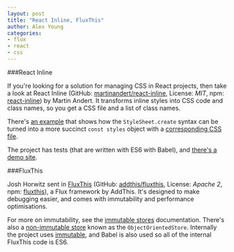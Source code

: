 ```yaml
---
layout: post
title: "React Inline, FluxThis"
author: Alex Young
categories:
- flux
- react
- css
---
```


###React Inline

If you're looking for a solution for managing CSS in React projects, then take a look at React Inline (GitHub: [martinandert/react-inline](https://github.com/martinandert/react-inline), License: _MIT_, npm: [react-inline](https://www.npmjs.com/package/react-inline)) by Martin Andert.  It transforms inline styles into CSS code and class names, so you get a CSS file and a list of class names.

There's [an example](https://github.com/martinandert/react-inline/tree/master/example/quick) that shows how the `StyleSheet.create` syntax can be turned into a more succinct `const styles` object with a [corresponding CSS file](https://github.com/martinandert/react-inline/blob/master/example/quick/Button.transformed.css).

The project has tests (that are written with ES6 with Babel), and [there's a demo site](http://react-inline-demo.herokuapp.com).

###FluxThis

Josh Horwitz sent in [FluxThis](https://fluxthis.io/#/) (GitHub: [addthis/fluxthis](https://github.com/addthis/fluxthis), License: _Apache 2_, npm: [fluxthis](https://www.npmjs.com/package/fluxthis)), a Flux framework by AddThis.  It's designed to make debugging easier, and comes with immutability and performance optimisations.

For more on immutability, see the [immutable stores](https://fluxthis.io/#/docs/immutable-stores) documentation.  There's also a [non-immutable store](https://fluxthis.io/#/docs/oo-stores) known as the `ObjectOrientedStore`.  Internally the project uses [immutable](https://www.npmjs.com/package/immutable), and Babel is also used so all of the internal FluxThis code is ES6.
